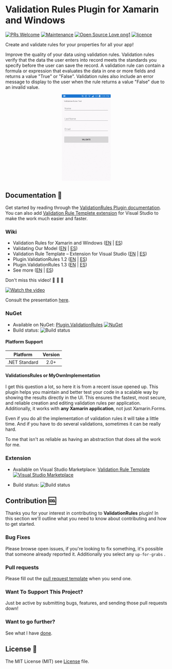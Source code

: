 # Validation Rules Plugin for Xamarin and Windows 
[![PRs Welcome](https://img.shields.io/badge/PRs-welcome-brightgreen.svg?style=flat-square)](pull/new/master) [![Maintenance](https://img.shields.io/badge/Maintained%3F-yes-brightgreen.svg?style=flat-square)](graphs/commit-activity) [![Open Source Love png1](https://badges.frapsoft.com/os/v1/open-source.png?v=103)](#contribution) [![licence](https://img.shields.io/badge/license-MIT-blue.svg?style=flat-square)](LICENSE)

Create and validate rules for your properties for all your app!

Improve the quality of your data using validation rules. Validation rules verify that the data the user enters into record meets the standards you specify before the user can save the record. A validation rule can contain a formula or expression that evaluates the data in one or more fields and returns a value "True" or "False". Validation rules also include an error message to display to the user when the rule returns a value "False" due to an invalid value.

<p align="center">
<img src="/Assets/Plugin.ValidationRules%20test.gif" width="30%" /> 
</p>

## Documentation :book: 
Get started by reading through the [ValidationRules Plugin documentation](https://luismts.com/blog/validation-rules-xamarin-windows/). You can also add [Validation Rule Templete extension](https://luismts.com/blog/validation-rule-template-extension/) for Visual Studio to make the work much easier and faster.

### Wiki
- Validation Rules for Xamarin and Windows ([EN](https://luismts.com/validation-rules-xamarin-windows/) | [ES](https://luismts.com/es/reglas-de-validacion-xamarin-windows/))
- Validating Our Model ([EN](https://luismts.com/validating-model-plugin-validationrules/) | [ES](https://luismts.com/es/validando-modelo-plugin-validationrules/))
- Validation Rule Template – Extension for Visual Studio ([EN](https://luismts.com/validation-rule-template-extension/) | [ES](https://luismts.com/es/extension-plantilla-de-reglas-de-validacion/))
- Plugin.ValidationRules 1.2 ([EN](https://luismts.com/plugin-validationrules-1-2/) | [ES](https://luismts.com/es/plugin-validationrules-1-2/))
- Plugin.ValidationRules 1.3 ([EN](https://luismts.com/plugin-validationrules-1-3/) | [ES](https://luismts.com/es/plugin-validationrules-1-3/))
- See more ([EN](https://luismts.com/?s=validationrules) | [ES](https://luismts.com/es?s=validationrules))

Don't miss this video! :arrow_down_small: :arrow_down_small: :arrow_down_small:

[![Watch the video](https://img.youtube.com/vi/HMsKzIqCYJg/maxresdefault.jpg)](https://youtu.be/HMsKzIqCYJg)

Consult the presentation [here](/Assets/validation%20rules%20xamarin%20-%20@luismatosluna.pdf).

### NuGet
* Available on NuGet: [Plugin.ValidationRules](https://www.nuget.org/packages/Plugin.ValidationRules/) [![NuGet](https://img.shields.io/nuget/v/Plugin.ValidationRules.svg?label=NuGet)](https://www.nuget.org/packages/Plugin.ValidationRules/)
* Build status: ![Build status](https://img.shields.io/badge/build-succeded-brightgreen.svg)

#### Platform Support

|Platform|Version|
| ------------------- | :-----------: |
|.NET Standard|2.0+|

#### ValidationsRules or MyOwnImplementation
I get this question a lot, so here it is from a recent issue opened up. This plugin helps you maintain and better test your code in a scalable way by showing the results directly in the UI. This ensures the fastest, most secure, and reliable creation and editing validation rules per application. Additionally, it works with **any Xamarin application**, not just Xamarin.Forms.

Even if you do all the implementation of validation rules it will take a little time. And if you have to do several validations, sometimes it can be really hard.

To me that isn't as reliable as having an abstraction that does all the work for me.

### Extension
* Available on Visual Studio Marketplace: [Validation Rule Template](https://marketplace.visualstudio.com/items?itemName=LuisMatos.ValidationRuleTemplate) [![Visual Studio Marketplace](https://img.shields.io/vscode-marketplace/v/LuisMatos.ValidationRuleTemplate.svg)](https://marketplace.visualstudio.com/items?itemName=LuisMatos.ValidationRuleTemplate)

* Build status: ![Build status](https://img.shields.io/badge/build-succeded-brightgreen.svg)


## Contribution :cool:

Thanks you for your interest in contributing to **ValidationRules** plugin! In this section we'll outline what you need to know about contributing and how to get started.

### Bug Fixes
Please browse open issues, if you're looking to fix something, it's possible that someone already reported it. Additionally you select any `up-for-grabs` .

### Pull requests
Please fill out the [pull request template](.github/PULL_REQUEST_TEMPLATE.md) when you send one.

### Want To Support This Project?
Just be active by submitting bugs, features, and sending those pull requests down! 

### Want to go further? 
See what I have [done](https://luismts.com).

## License :page_with_curl:
The MIT License (MIT) see [License](LICENSE) file.
